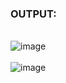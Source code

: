 ### OUTPUT:
<br>![image](https://user-images.githubusercontent.com/68191677/125508111-7a88945b-7599-4b4b-ac6a-0e6a2df8e844.png)
</br>
<br>![image](https://user-images.githubusercontent.com/68191677/125508147-db101f31-f40c-4f63-9bb0-650033d0803a.png)
</br>
